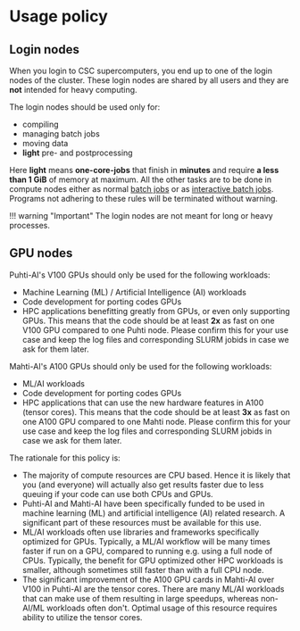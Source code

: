 # Usage policy

## Login nodes
When you login to CSC supercomputers, you end up to one of the login nodes of the cluster.
These login nodes are shared by all users and they are **not** intended for heavy computing.

The login nodes should be used only for:

 * compiling
 * managing batch jobs
 * moving data
 * **light** pre- and postprocessing

Here **light** means **one-core-jobs** that finish in **minutes** and require **a less than 1 GiB** of memory at maximum.
All the other tasks are to be done in compute nodes either as normal [batch jobs](running/getting-started.md)
or as [interactive batch jobs](running/interactive-usage.md).
Programs not adhering to these rules will be terminated without warning.

!!! warning "Important"
    The login nodes are not meant for long or heavy processes.

## GPU nodes
Puhti-AI's V100 GPUs should only be used for the following workloads:

 * Machine Learning (ML) / Artificial Intelligence (AI) workloads
 * Code development for porting codes GPUs
 * HPC applications benefitting greatly from GPUs, or even only supporting GPUs. This means that the code should be at least **2x** as fast on one V100 GPU compared to one Puhti node. Please confirm this for your use case and keep the log files and corresponding SLURM jobids in case we ask for them later.


Mahti-AI's A100 GPUs should only be used for the following workloads:

 * ML/AI workloads
 * Code development for porting codes GPUs
 * HPC applications that can use the new hardware features in A100 (tensor cores). This means that the code should be at least **3x** as fast on one A100 GPU compared to one Mahti node. Please confirm this for your use case and keep the log files and corresponding SLURM jobids in case we ask for them later.


The rationale for this policy is:

 * The majority of compute resources are CPU based. Hence it is likely that you (and everyone) will
actually also get results faster due to less queuing if your code can use both CPUs and GPUs.
 * Puhti-AI and Mahti-AI have been specifically funded to be used in
machine learning (ML) and artificial intelligence (AI) related
research. A significant part of these resources must be available for
this use.
 *  ML/AI workloads often use libraries and frameworks specifically optimized for GPUs. Typically, a ML/AI workflow will be many times faster if run on a GPU, compared to running e.g. using a full node of CPUs. Typically, the benefit for GPU optimized other HPC workloads is smaller, although sometimes still faster than with a full CPU node.
 * The significant improvement of the A100 GPU cards in Mahti-AI over V100 in Puhti-AI are the tensor cores. There are many ML/AI workloads
that can make use of them resulting in large speedups, whereas non-AI/ML workloads often don't. Optimal usage of this resource requires ability to utilize the tensor cores.
